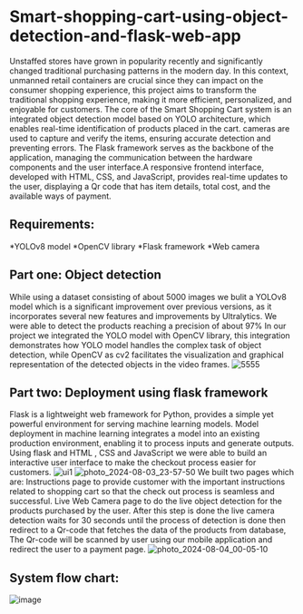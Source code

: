 # Smart-shopping-cart-using-object-detection-and-flask-web-app
Unstaffed stores have grown in popularity recently and significantly changed traditional purchasing patterns in the modern day. In this context, unmanned retail containers are crucial since they can impact on the consumer shopping experience, this project aims to transform the traditional shopping experience, making it more efficient, personalized, and enjoyable for customers. 
The core of the Smart Shopping Cart system is an integrated object detection model based on YOLO architecture, which enables real-time identification of products placed in the cart. cameras are used to capture and verify the items, ensuring accurate detection and preventing errors.
The Flask framework serves as the backbone of the application, managing the communication between the hardware components and the user interface.A responsive frontend interface, developed with HTML, CSS, and JavaScript, provides real-time updates to the user, displaying a Qr code that has item details, total cost, and the available ways of payment.
## Requirements:
*YOLOv8 model
*OpenCV library
*Flask framework
*Web camera
## Part one: Object detection
While using a dataset consisting of about 5000 images we bulit a YOLOv8 model which is a significant improvement over previous versions, as it incorporates several new features and improvements by Ultralytics.  We were able to detect the products reaching a precision of about 97%
In our project we integrated the YOLO model with OpenCV library, this integration demonstrates how YOLO model handles the complex task of object detection, while OpenCV as cv2 facilitates the visualization and graphical representation of the detected objects in the video frames.
![5555](https://github.com/user-attachments/assets/7905508f-f669-4343-8bdf-9bb684000a5b)
## Part two: Deployment using flask framework
Flask is a lightweight web framework for Python, provides a simple yet powerful environment for serving machine learning models. Model deployment in machine learning integrates a model into an existing production environment, enabling it to process inputs and generate outputs. 
Using flask and HTML , CSS and JavaScript we were able to build an interactive user interface to make the checkout process easier for customers.
![ui1](https://github.com/user-attachments/assets/382700f0-d197-46f6-902a-dd8be6fcf99b)
![photo_2024-08-03_23-57-50](https://github.com/user-attachments/assets/2d3433be-43bc-458e-a6fd-dee640c83768)
We built two pages which are:
Instructions page to provide customer with the important instructions related to shopping cart so that the check out process is seamless and successful.
Live Web Camera page to do the live object detection for the products purchased by the user.
After this step is done the live camera detection waits for 30 seconds until the process of detection is done then redirect to a Qr-code that fetches the data of the products from database, The Qr-code will be scanned by user using our mobile application and redirect the user to a payment page.
![photo_2024-08-04_00-05-10](https://github.com/user-attachments/assets/9d2bc18b-eddb-472e-8e5e-9de358c1ee2c)
## System flow chart:
![image](https://github.com/user-attachments/assets/dc59a578-8232-4ef3-afc5-02c719a7d1e6)









